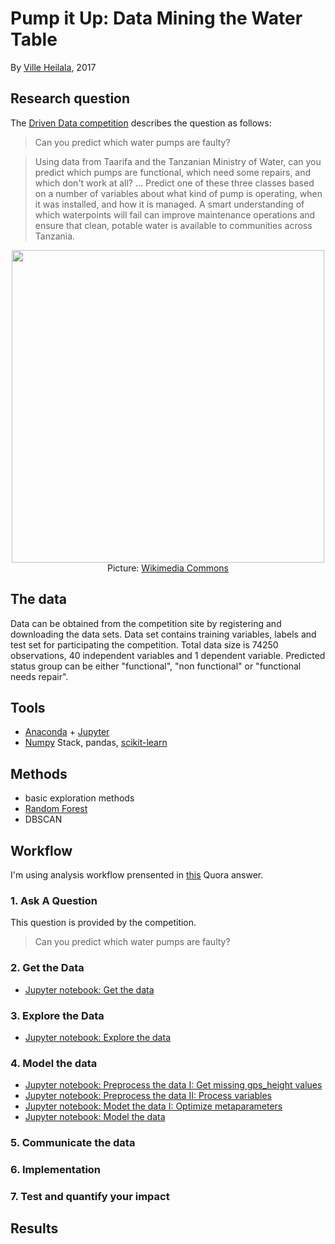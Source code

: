 # Pump it Up: Data Mining the Water Table

By [Ville Heilala](https://heila.la), 2017

## Research question

The [Driven Data competition](https://www.drivendata.org/competitions/7/pump-it-up-data-mining-the-water-table/) describes the question as follows:

>Can you predict which water pumps are faulty?

>Using data from Taarifa and the Tanzanian Ministry of Water, can you predict which pumps are functional, which need some repairs, and which don't work at all? ... Predict one of these three classes based on a number of variables about what kind of pump is operating, when it was installed, and how it is managed. A smart understanding of which waterpoints will fail can improve maintenance operations and ensure that clean, potable water is available to communities across Tanzania.

<p align="center">
  <img src="https://upload.wikimedia.org/wikipedia/commons/0/04/Flickr_-_usaid.africa_-_Water_pump_provided_by_USAID.jpg" width="500"/><br>
  Picture: <a href="https://commons.wikimedia.org/wiki/File:Flickr_-_usaid.africa_-_Water_pump_provided_by_USAID.jpg">Wikimedia Commons</a>
</p>

## The data

Data can be obtained from the competition site by registering and downloading the data sets. Data set contains training variables, labels and test set for participating the competition. Total data size is 74250 observations, 40 independent variables and 1 dependent variable. Predicted status group can be either "functional", "non functional" or "functional needs repair".

## Tools

* [Anaconda](https://www.continuum.io/) + [Jupyter](http://jupyter.org/)
* [Numpy](http://www.numpy.org/) Stack, pandas, [scikit-learn](http://scikit-learn.org/stable/)

## Methods

* basic exploration methods
* [Random Forest](random_forest.md)
* DBSCAN

## Workflow

I'm using analysis workflow prensented in [this](https://www.quora.com/What-is-the-workflow-or-process-of-a-data-scientist) Quora answer.

### 1. Ask A Question

This question is provided by the competition.

>Can you predict which water pumps are faulty?

### 2. Get the Data

* [Jupyter notebook: Get the data](pumpitup_getdata.ipynb)

### 3. Explore the Data

* [Jupyter notebook: Explore the data](pumpitup_explore.ipynb)

### 4. Model the data

* [Jupyter notebook: Preprocess the data I: Get missing gps_height values](pumpitup_missing_gps_height.ipynb)
* [Jupyter notebook: Preprocess the data II: Process variables](pumpitup_preprocess.ipynb)
* [Jupyter notebook: Modet the data I: Optimize metaparameters](pumpitip_model_metaparameters.ipynb)
* [Jupyter notebook: Model the data](pumpitup_model.ipynb)

### 5. Communicate the data

### 6. Implementation

### 7. Test and quantify your impact

## Results
